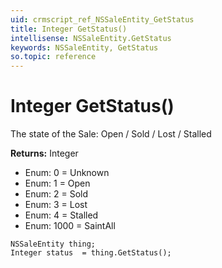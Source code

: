 ```yaml
---
uid: crmscript_ref_NSSaleEntity_GetStatus
title: Integer GetStatus()
intellisense: NSSaleEntity.GetStatus
keywords: NSSaleEntity, GetStatus
so.topic: reference
---
```


# Integer GetStatus()

The state of the Sale: Open / Sold / Lost / Stalled

**Returns:** Integer

* Enum: 0 = Unknown
* Enum: 1 = Open
* Enum: 2 = Sold
* Enum: 3 = Lost
* Enum: 4 = Stalled
* Enum: 1000 = SaintAll

```crmscript
NSSaleEntity thing;
Integer status  = thing.GetStatus();
```

